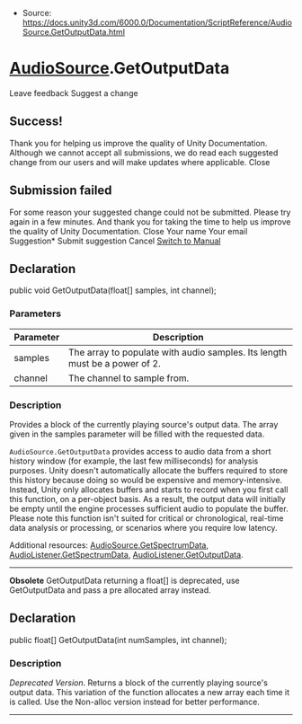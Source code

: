 * Source: https://docs.unity3d.com/6000.0/Documentation/ScriptReference/AudioSource.GetOutputData.html

#  [AudioSource](https://docs.unity3d.com/6000.0/Documentation/ScriptReference/AudioSource.html).GetOutputData
Leave feedback
Suggest a change
## Success!
Thank you for helping us improve the quality of Unity Documentation. Although we cannot accept all submissions, we do read each suggested change from our users and will make updates where applicable.
Close
## Submission failed
For some reason your suggested change could not be submitted. Please <a>try again</a> in a few minutes. And thank you for taking the time to help us improve the quality of Unity Documentation.
Close
Your name Your email Suggestion* Submit suggestion
Cancel
[Switch to Manual](https://docs.unity3d.com/6000.0/Documentation/Manual/class-AudioSource.html "Go to AudioSource Component in the Manual")
## Declaration
public void GetOutputData(float[] samples, int channel); 
### Parameters
Parameter | Description  
---|---  
samples | The array to populate with audio samples. Its length must be a power of 2.  
channel | The channel to sample from.  
### Description
Provides a block of the currently playing source's output data.
The array given in the samples parameter will be filled with the requested data.   
  
`AudioSource.GetOutputData` provides access to audio data from a short history window (for example, the last few milliseconds) for analysis purposes. Unity doesn't automatically allocate the buffers required to store this history because doing so would be expensive and memory-intensive. Instead, Unity only allocates buffers and starts to record when you first call this function, on a per-object basis. As a result, the output data will initially be empty until the engine processes sufficient audio to populate the buffer. Please note this function isn't suited for critical or chronological, real-time data analysis or processing, or scenarios where you require low latency.  
  
Additional resources: [AudioSource.GetSpectrumData](https://docs.unity3d.com/6000.0/Documentation/ScriptReference/AudioSource.GetSpectrumData.html), [AudioListener.GetSpectrumData](https://docs.unity3d.com/6000.0/Documentation/ScriptReference/AudioListener.GetSpectrumData.html), [AudioListener.GetOutputData](https://docs.unity3d.com/6000.0/Documentation/ScriptReference/AudioListener.GetOutputData.html).
* * *
**Obsolete** GetOutputData returning a float[] is deprecated, use GetOutputData and pass a pre allocated array instead.
## Declaration
public float[] GetOutputData(int numSamples, int channel); 
### Description
_Deprecated Version_. Returns a block of the currently playing source's output data.
This variation of the function allocates a new array each time it is called. Use the Non-alloc version instead for better performance.
* * *
